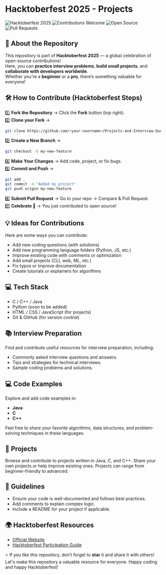 #  Hacktoberfest 2025 - Projects

![Hacktoberfest 2025](https://img.shields.io/badge/Hacktoberfest-2025-blueviolet?style=for-the-badge)
![Contributions Welcome](https://img.shields.io/badge/Contributions-Welcome-brightgreen?style=for-the-badge)
![Open Source](https://img.shields.io/badge/Open%20Source-%E2%9C%94-blue?style=for-the-badge)
![Pull Requests](https://img.shields.io/badge/Pull%20Requests-Accepted-orange?style=for-the-badge)


## 📖 About the Repository

This repository is part of **Hacktoberfest 2025** — a global celebration of open-source contributions!  
Here, you can **practice interview problems**, **build small projects**, and **collaborate with developers worldwide**.  
Whether you're a **beginner** or a **pro**, there’s something valuable for everyone!

## 🛠️ How to Contribute (Hacktoberfest Steps)

1️⃣ **Fork the Repository** → Click the **Fork** button (top right).  
2️⃣ **Clone your Fork** →

```bash
git clone https://github.com/<your-username>/Projects-and-Interview-Question-Hacktoberfest2025.git
```

3️⃣ **Create a New Branch** →

```bash
git checkout -b my-new-feature
```

4️⃣ **Make Your Changes** → Add code, project, or fix bugs.  
5️⃣ **Commit and Push** →

```bash
git add .
git commit -m "Added my project"
git push origin my-new-feature
```

6️⃣ **Submit Pull Request** → Go to your repo → Compare & Pull Request.  
7️⃣ **Celebrate 🎉** → You just contributed to open source!

## 💡 Ideas for Contributions

Here are some ways you can contribute:

- Add new coding questions (with solutions)
- Add new programming language folders (Python, JS, etc.)
- Improve existing code with comments or optimization
- Add small projects (CLI, web, ML, etc.)
- Fix typos or improve documentation
- Create tutorials or explainers for algorithms

## 💻 Tech Stack

- C / C++ / Java
- Python (soon to be added)
- HTML / CSS / JavaScript (for projects)
- Git & GitHub (for version control)

## 📚 Interview Preparation

Find and contribute useful resources for interview preparation, including:

- Commonly asked interview questions and answers.
- Tips and strategies for technical interviews.
- Sample coding problems and solutions.

## 💻 Code Examples

Explore and add code examples in:

- **Java**
- **C**
- **C++**

Feel free to share your favorite algorithms, data structures, and problem-solving techniques in these languages.

## 🚀 Projects

Browse and contribute to projects written in Java, C, and C++. Share your own projects or help improve existing ones. Projects can range from beginner-friendly to advanced.

## 📜 Guidelines

- Ensure your code is well-documented and follows best practices.
- Add comments to explain complex logic.
- Include a README for your project if applicable.


## 🌍 Hacktoberfest Resources

- [Official Website](https://hacktoberfest.com)
- [Hacktoberfest Participation Guide](https://hacktoberfest.com/participation/)
  

⭐ If you like this repository, don’t forget to **star** it and share it with others!
Let's make this repository a valuable resource for everyone. Happy coding and happy Hacktoberfest!
